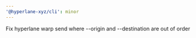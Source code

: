 ```yaml
---
'@hyperlane-xyz/cli': minor
---
```


Fix hyperlane warp send where --origin and --destination are out of order
